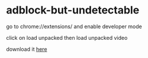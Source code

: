 # adblock-but-undetectable

go to  chrome://extensions/ and enable developer mode


click on load unpacked then load unpacked video


download it [here](https://github.com/Brandonbr1/adblock-but-undetectable/archive/refs/heads/main.zip)
